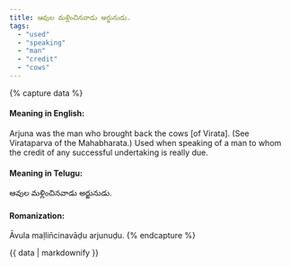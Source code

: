 ```yaml
---
title: ఆవుల మళ్లించినవాడు అర్జునుడు.
tags:
  - "used"
  - "speaking"
  - "man"
  - "credit"
  - "cows"
---
```


{% capture data %}
#### Meaning in English:
Arjuna was the man who brought back the cows [of Virata].
(See Virataparva of the Mahabharata.)
Used when speaking of a man to whom the credit of any successful undertaking is really due.

#### Meaning in Telugu:
ఆవుల మళ్లించినవాడు అర్జునుడు.

#### Romanization:
Āvula maḷlin̄cinavāḍu arjunuḍu.
{% endcapture %}

{{ data | markdownify }}

